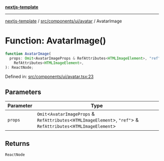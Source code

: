 [**nextjs-template**](README.md)

---

[nextjs-template](README.md) / [src/components/ui/avatar](src.components.ui.avatar.md) / AvatarImage

# Function: AvatarImage()

```ts
function AvatarImage(
  props: Omit<AvatarImageProps & RefAttributes<HTMLImageElement>, "ref"> &
    RefAttributes<HTMLImageElement>,
): ReactNode;
```

Defined in: [src/components/ui/avatar.tsx:23](https://github.com/Its-Satyajit/nextjs-template/blob/c8d81b09293d759cbf04e9bc7e542cc7d90740e6/src/components/ui/avatar.tsx#L23)

## Parameters

| Parameter | Type                                                                                                                  |
| --------- | --------------------------------------------------------------------------------------------------------------------- |
| `props`   | `Omit`\<`AvatarImageProps` & `RefAttributes`\<`HTMLImageElement`\>, `"ref"`\> & `RefAttributes`\<`HTMLImageElement`\> |

## Returns

`ReactNode`
